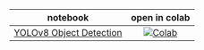 | **notebook** | **open in colab** |
|:------------:|:-------------------------------------------------:|
[YOLOv8 Object Detection](https://github.com/lukmiik/notebooks/blob/main/notebooks/train_yolov8_object_detection_on_custom_dataset.ipynb) | [![Colab](https://colab.research.google.com/assets/colab-badge.svg)](https://colab.research.google.com/github/lukmiik/notebooks/blob/main/notebooks/train_yolov8_object_detection_on_custom_dataset.ipynb)
